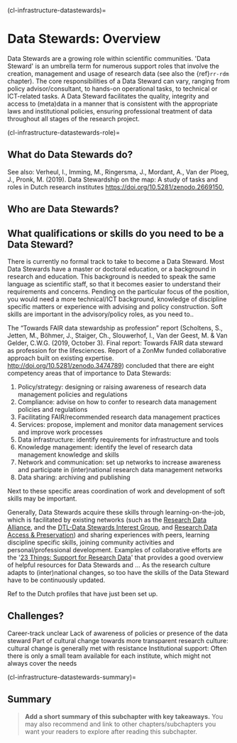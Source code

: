 (cl-infrastructure-datastewards)=
# Data Stewards: Overview

Data Stewards are a growing role within scientific communities.
'Data Steward' is an umbrella term for numerous support roles that involve the creation, management and usage of research data (see also the {ref}`rr-rdm` chapter). 
The core responsibilities of a Data Steward can vary, ranging from policy advisor/consultant, to hands-on operational tasks, to technical or ICT-related tasks. 
A Data Steward facilitates the quality, integrity and access to (meta)data in a manner that is consistent with the appropriate laws and institutional policies, ensuring professional treatment of data throughout all stages of the research project. 

(cl-infrastructure-datastewards-role)=
## What do Data Stewards do? 


See also: Verheul, I., Imming, M., Ringersma, J., Mordant, A., Van der Ploeg, J., Pronk, M. (2019). Data Stewardship on the map: A study of tasks and roles in Dutch research institutes https://doi.org/10.5281/zenodo.2669150, 

## Who are Data Stewards?



## What qualifications or skills do you need to be a Data Steward? 
There is currently no formal track to take to become a Data Steward. Most Data Stewards have a master or doctoral education, or a background in research and education. 
This background is needed to speak the same language as scientific staff, so that it becomes easier to understand their requirements and concerns. 
Pending on the particular focus of the position, you would need a more technical/ICT background, knowledge of discipline specific matters or experience with advising and policy construction. 
Soft skills are important in the advisory/policy roles, as you need to..

The “Towards FAIR data stewardship as profession” report (Scholtens, S., Jetten, M., Böhmer, J., Staiger, Ch., Slouwerhof, I., Van der Geest, M. & Van Gelder, C.W.G. (2019, October 3). Final report: Towards FAIR data steward as profession for the lifesciences. Report of a ZonMw funded collaborative approach built on existing expertise. http://doi.org/10.5281/zenodo.3474789) concluded that there are eight competency areas that of importance to Data Stewards: 
1. Policy/strategy: designing or raising awareness of research data management policies and regulations
2. Compliance: advise on how to confer to research data management policies and regulations
3. Facilitating FAIR/recommended research data management practices
4. Services: propose, implement and monitor data management services and improve work processes
5. Data infrastructure: identify requirements for infrastructure and tools
6. Knowledge management: identify the level of research data management knowledge and skills
7. Network and communication: set up networks to increase awareness and participate in (inter)national research data management networks
8. Data sharing: archiving and publishing

Next to these specific areas coordination of work and development of soft skills may be important. 

Generally, Data Stewards acquire these skills through learning-on-the-job, which is facilitated by existing networks (such as the [Research Data Alliance](https://www.rd-alliance.org/), and the [DTL-Data Stewards Interest Group](https://www.dtls.nl/about/community/interest-groups/data-stewards-interest-group/), and [Research Data Access & Preservation](https://rdapassociation.org/)) and sharing experiences with peers, learning discipline specific skills, joining community activities and personal/professional development. 
Examples of collaborative efforts are the '[23 Things: Support for Research Data](https://doi.org/10.5281/zenodo.3465896)' that provides a good overview of helpful resources for Data Stewards and ... 
As the research culture adapts to (inter)national changes, so too have the skills of the Data Steward have to be continuously updated. 

Ref to the Dutch profiles that have just been set up.


## Challenges? 
Career-track unclear
Lack of awareness of policies or presence of the data steward
Part of cultural change towards more  transparent research culture: cultural change is generally met with resistance
Institutional support: Often there is only a small team available for each institute, which might not always cover the needs


(cl-infrastructure-datastewards-summary)=
## Summary

> **Add a short summary of this subchapter with key takeaways.**
> You may also recommend and link to other chapters/subchapters you want your readers to explore after reading this subchapter.




<!-- 
> See the [style guide](https://the-turing-way.netlify.app/community-handbook/style/style-crossref.html) for The Turing Way's recommendations on cross referencing.
> To include an image in your writing, use the MyST directive shown below. 
> Remember to add your image to the `figures` [folder](https://github.com/alan-turing-institute/the-turing-way/tree/main/book/website/figures) and use the correct path, else it will not be displayed.

```{figure} ../../figures/image-name.png
---
name: image-name
alt: describe your image for readers who rely on screen readers
---
Your image caption here
```

> To include code blocks, simply enclose your code in three sets of backticks shown below.

```
def simple_function():
    pass
```

> To include an admonition or to highlight a block of text that exists slightly apart from the narrative of your section, use the directive shown below. Jupyter Book's [documentation](https://jupyterbook.org/content/content-blocks.html#) has other useful examples.

```{note}
Here is a note!
```




<!-- IMPORTANT!

- Use this template to create your chapter's subchapters.
- Refrain from writing very long subchapters as readers may be unwilling to read them. Rather, you should split long subchapters into smaller subchapters if necessary.



BEFORE YOU GO

- Have a look at the Style Guide and the Maintaining Consistency chapters to ensure that you have followed the relevant recommendations on
  - Avoiding HTML
  - Consecutive headers
  - Labels and cross referencing
  - Using images
  - Latin abbreviations
  - References and citations
  - Title casing
  - Matching headers with reference in table of content

-->
